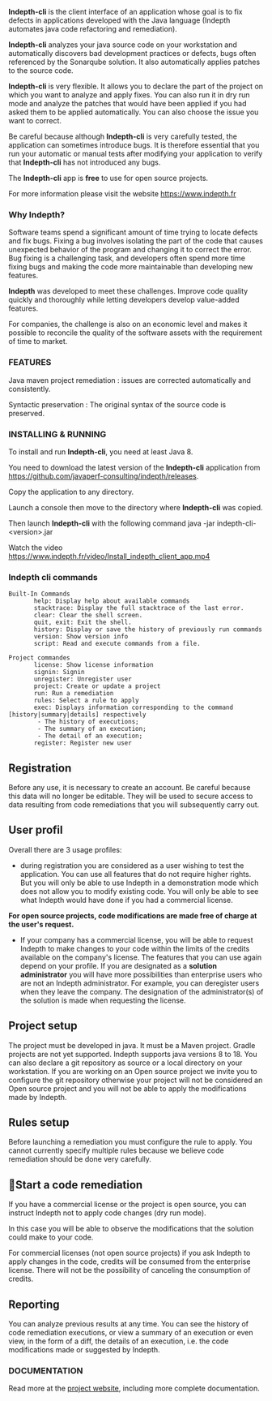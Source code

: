 


**Indepth-cli** is the client interface of an application whose goal is to fix defects in applications developed with the Java language (Indepth automates java code refactoring and remediation).

**Indepth-cli** analyzes your java source code on your workstation and automatically discovers bad development practices or defects, bugs often referenced by the Sonarqube solution. 
It also automatically applies patches to the source code.

**Indepth-cli** is very flexible. It allows you to declare the part of the project on which you want to analyze and apply fixes. 
You can also run it in dry run mode and analyze the patches that would have been applied if you had asked them to be applied automatically.
You can also choose the issue you want to correct.


Be careful because although **Indepth-cli** is very carefully tested, the application can sometimes introduce bugs. 
It is therefore essential that you run your automatic or manual tests after modifying your application to verify that **Indepth-cli** has not introduced any bugs.


The **Indepth-cli** app is **free** to use for open source projects.

For more information please visit the website https://www.indepth.fr

### Why Indepth?

Software teams spend a significant amount of time trying to locate defects and fix bugs. 
Fixing a bug involves isolating the part of the code that causes unexpected behavior of the program and changing it to correct the error. 
Bug fixing is a challenging task, and developers often spend more time fixing bugs and making the code more maintainable than developing new features.

**Indepth** was developed to meet these challenges. Improve code quality quickly and thoroughly while letting developers develop value-added features.

For companies, the challenge is also on an economic level and makes it possible to reconcile the quality of the software assets with the requirement of time to market.

### FEATURES

Java maven project remediation : issues are corrected automatically and consistently.

Syntactic preservation : The original syntax of the source code is preserved.


### INSTALLING & RUNNING

To install and run **Indepth-cli**, you need at least Java 8.

You need to download the latest version of the **Indepth-cli** application from https://github.com/javaperf-consulting/indepth/releases.

Copy the application to any directory.

Launch a console then move to the directory where **Indepth-cli** was copied.

Then launch **Indepth-cli** with the following command java -jar indepth-cli-&lt;version&gt;.jar


Watch the video 
https://www.indepth.fr/video/Install_indepth_client_app.mp4


### Indepth cli commands

```
Built-In Commands
       help: Display help about available commands
       stacktrace: Display the full stacktrace of the last error.
       clear: Clear the shell screen.
       quit, exit: Exit the shell.
       history: Display or save the history of previously run commands
       version: Show version info
       script: Read and execute commands from a file.

Project commandes
       license: Show license information
       signin: Signin
       unregister: Unregister user
       project: Create or update a project
       run: Run a remediation
       rules: Select a rule to apply
       exec: Displays information corresponding to the command [history|summary|details] respectively
        - The history of executions;
        - The summary of an execution;
        - The detail of an execution;
       register: Register new user
```

## Registration

Before any use, it is necessary to create an account. 
Be careful because this data will no longer be editable. 
They will be used to secure access to data resulting from code remediations that you will subsequently carry out.

## User profil

Overall there are 3 usage profiles:

- during registration you are considered as a user wishing to test the application. 
You can use all features that do not require higher rights. 
But you will only be able to use Indepth in a demonstration mode which does not allow you to modify existing code. 
You will only be able to see what Indepth would have done if you had a commercial license. 

**For open source projects, code modifications are made free of charge at the user's request.**

- If your company has a commercial license, you will be able to request Indepth to make changes to your code within the limits of the credits available on the company's license.
The features that you can use again depend on your profile. 
If you are designated as a **solution administrator** you will have more possibilities than enterprise users who are not an Indepth administrator. 
For example, you can deregister users when they leave the company.
The designation of the administrator(s) of the solution is made when requesting the license.

## Project setup

The project must be developed in java. 
It must be a Maven project. Gradle projects are not yet supported. 
Indepth supports java versions 8 to 18. 
You can also declare a git repository as source or a local directory on your workstation. 
If you are working on an Open source project we invite you to configure the git repository otherwise your project will not be considered an Open source project and you will not be able to apply the modifications made by Indepth.

## Rules setup

Before launching a remediation you must configure the rule to apply. 
You cannot currently specify multiple rules because we believe code remediation should be done very carefully.

## Start a code remediation

If you have a commercial license or the project is open source, you can instruct Indepth not to apply code changes (dry run mode). 

In this case you will be able to observe the modifications that the solution could make to your code. 

For commercial licenses (not open source projects) if you ask Indepth to apply changes in the code, credits will be consumed from the enterprise license. 
There will not be the possibility of canceling the consumption of credits.

## Reporting

You can analyze previous results at any time.
You can see the history of code remediation executions, or view a summary of an execution or even view, in the form of a diff, the details of an execution, i.e. the code modifications made or suggested by Indepth.


### DOCUMENTATION

Read more at the [project website](http://indepth.fr/documentation.html), including more complete documentation.
